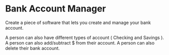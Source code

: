 # Bank Account Manager

Create a piece of software that lets you create and manage your bank account.

A person can also have different types of account ( Checking and Savings ).
A person can also add/subtract $ from their account. A person can also delete their bank account.
